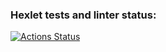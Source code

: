 ### Hexlet tests and linter status:
[![Actions Status](https://github.com/DaniilAliev/frontend-project-12/workflows/hexlet-check/badge.svg)](https://github.com/DaniilAliev/frontend-project-12/actions)